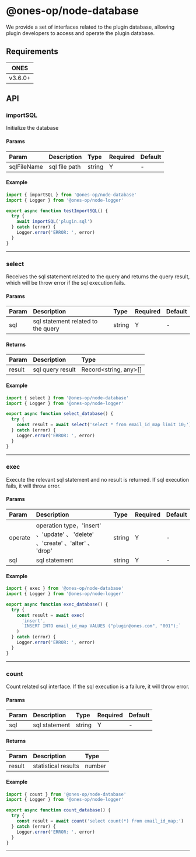 # @ones-op/node-database

We provide a set of interfaces related to the plugin database, allowing plugin developers to access and operate the plugin database.

## Requirements

| **ONES** |
| -------- |
| v3.6.0+  |

## API

### importSQL

Initialize the database

#### Params

| Param       | Description   | Type   | Required | Default |
| :---------- | :------------ | :----- | :------- | :------ |
| sqlFileName | sql file path | string | Y        | -       |

#### Example

```javascript
import { importSQL } from '@ones-op/node-database'
import { Logger } from '@ones-op/node-logger'

export async function testImportSQL() {
  try {
    await importSQL('plugin.sql')
  } catch (error) {
    Logger.error('ERROR: ', error)
  }
}
```

---

### select

Receives the sql statement related to the query and returns the query result, which will be throw error if the sql execution fails.

#### Params

| Param | Description                        | Type   | Required | Default |
| :---- | :--------------------------------- | :----- | :------- | :------ |
| sql   | sql statement related to the query | string | Y        | -       |

#### Returns

| Param  | Description      | Type                  |
| :----- | :--------------- | :-------------------- |
| result | sql query result | Record<string, any>[] |

#### Example

```javascript
import { select } from '@ones-op/node-database'
import { Logger } from '@ones-op/node-logger'

export async function select_database() {
  try {
    const result = await select('select * from email_id_map limit 10;')
  } catch (error) {
    Logger.error('ERROR: ', error)
  }
}
```

---

### exec

Execute the relevant sql statement and no result is returned. If sql execution fails, it will throw error.

#### Params

| Param   | Description                                                                    | Type   | Required | Default |
| :------ | :----------------------------------------------------------------------------- | :----- | :------- | :------ |
| operate | operation type，'insert' 、'update' 、 'delete' 、'create' 、'alter' 、 'drop' | string | Y        | -       |
| sql     | sql statement                                                                  | string | Y        | -       |

#### Example

```javascript
import { exec } from '@ones-op/node-database'
import { Logger } from '@ones-op/node-logger'

export async function exec_database() {
  try {
    const result = await exec(
      'insert',
      `INSERT INTO email_id_map VALUES ("plugin@ones.com", "001");`
    )
  } catch (error) {
    Logger.error('ERROR: ', error)
  }
}
```

---

### count

Count related sql interface. If the sql execution is a failure, it will throw error.

#### Params

| Param | Description   | Type   | Required | Default |
| :---- | :------------ | :----- | :------- | :------ |
| sql   | sql statement | string | Y        | -       |

#### Returns

| Param  | Description         | Type   |
| :----- | :------------------ | :----- |
| result | statistical results | number |

#### Example

```javascript
import { count } from '@ones-op/node-database'
import { Logger } from '@ones-op/node-logger'

export async function count_database() {
  try {
    const result = await count('select count(*) from email_id_map;')
  } catch (error) {
    Logger.error('ERROR: ', error)
  }
}
```

---
